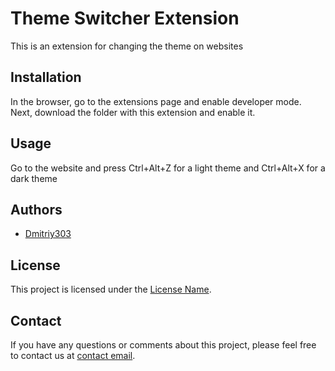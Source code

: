 # Theme Switcher Extension

This is an extension for changing the theme on websites

## Installation

In the browser, go to the extensions page and enable developer mode. Next, download the folder with this extension and enable it.

## Usage

Go to the website and press Ctrl+Alt+Z for a light theme and Ctrl+Alt+X for a dark theme

## Authors

- [Dmitriy303](https://github.com/rusnakdima)

## License

This project is licensed under the [License Name](LICENSE.MD).

## Contact

If you have any questions or comments about this project, please feel free to contact us at [contact email](rusnakdima03@gmail.com).